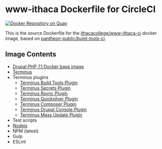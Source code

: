 # www-ithaca Dockerfile for CircleCI

[![Docker Repository on Quay](https://quay.io/repository/ithacacollege/www-ithaca-ci/status "Docker Repository on Quay")](https://quay.io/repository/ithacacollege/www-ithaca-ci)

This is the source Dockerfile for the [ithacacollege/www-ithaca-ci](https://quay.io/repository/ithacacollege/www-ithaca-ci) docker image, based on [pantheon-public/build-tools-ci](https://quay.io/repository/pantheon-public/build-tools-ci).

## Image Contents

- [Drupal PHP 7.1 Docker base image](https://github.com/drupal-docker/php/tree/master/7.1)
- [Terminus](https://github.com/pantheon-systems/terminus)
- Terminus plugins
  - [Terminus Build Tools Plugin](https://github.com/pantheon-systems/terminus-build-tools-plugin)
  - [Terminus Secrets Plugin](https://github.com/pantheon-systems/terminus-secrets-plugin)
  - [Terminus Rsync Plugin](https://github.com/pantheon-systems/terminus-rsync)
  - [Terminus Quicksilver Plugin](https://github.com/pantheon-systems/terminus-quicksilver-plugin)
  - [Terminus Composer Plugin](https://github.com/pantheon-systems/terminus-composer-plugin)
  - [Terminus Drupal Console Plugin](https://github.com/pantheon-systems/terminus-drupal-console-plugin)
  - [Terminus Mass Update Plugin](https://github.com/pantheon-systems/terminus-mass-update)
- Test scripts
- [Nodejs](http://nodejs.org/dist/v6.1.0/node-v6.1.0-linux-x64.tar.gz)
- NPM (latest)
- Gulp
- ESLint
